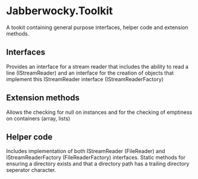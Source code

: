 # Jabberwocky.Toolkit
A tookit containing general purpose interfaces, helper code and extension methods.

## Interfaces
Provides an interface for a stream reader that includes the ability to read a line (IStreamReader) and 
an interface for the creation of objects that implement this IStreamReader interface (IStreamReaderFactory)

## Extension methods
Allows the checking for null on instances and for the checking of emptiness on containers (array, lists)

## Helper code
Includes implementation of both IStreamReader (FileReader) and IStreamReaderFactory (FileReaderFactory) interfaces.
Static methods for ensuring a directory exists and that a directory path has a trailing directory seperator character.
